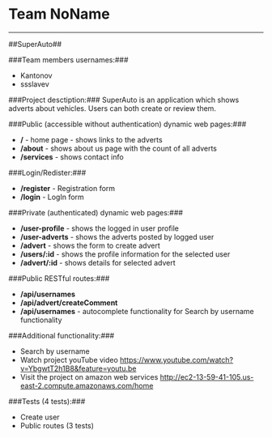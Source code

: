 Team NoName
=========

----------

##SuperAuto##


###Team members usernames:###
-   Kantonov
-   ssslavev


###Project desctiption:###
SuperAuto is an application which shows adverts about vehicles. Users can both create or review them.


###Public (accessible without authentication) dynamic web pages:###

- **/** - home page - shows links to the adverts
- **/about** - shows about us page with the count of all adverts
- **/services** - shows contact info

###Login/Redister:###

- **/register** - Registration form
- **/login** - LogIn form

###Private (authenticated) dynamic web pages:###

- **/user-profile** - shows the logged in user profile
- **/user-adverts** - shows the adverts posted by logged user
- **/advert** - shows the form to create advert
- **/users/:id** - shows the profile information for the selected user
- **/advert/:id** - shows details for selected advert

###Public RESTful routes:###

- **/api/usernames**
- **/api/advert/createComment**
- **/api/usernames** - autocomplete functionality for Search by username functionality



###Additional functionality:###

- Search by username
- Watch project youTube video https://www.youtube.com/watch?v=YbgwtT2h1B8&feature=youtu.be
- Visit the project on amazon web services http://ec2-13-59-41-105.us-east-2.compute.amazonaws.com/home
 
###Tests (4 tests):###

- Create user
- Public routes (3 tests)


